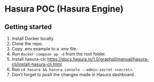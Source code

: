 # Hasura POC (Hasura Engine)

## Getting started

1. Install Docker locally.
1. Clone the repo.
1. Copy .env.example to a .env file.
1. Run `docker-compose up -d` from the root folder.
1. Install hasura-cli: https://docs.hasura.io/1.0/graphql/manual/hasura-cli/install-hasura-cli.html.
1. Run `cd hasura && hasura console --admin-secret <secret>`.
1. Don't forget to push the changes made in Hasura dashboard.

